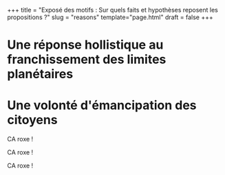 +++
title = "Exposé des motifs : Sur quels faits et hypothèses reposent les propositions ?"
slug = "reasons"
template="page.html"
draft = false
+++

# Une réponse hollistique au franchissement des limites planétaires

# Une volonté d'émancipation des citoyens

CA roxe ! 

CA roxe ! 

CA roxe ! 